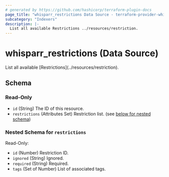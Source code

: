 ```yaml
---
# generated by https://github.com/hashicorp/terraform-plugin-docs
page_title: "whisparr_restrictions Data Source - terraform-provider-whisparr"
subcategory: "Indexers"
description: |-
  List all available Restrictions ../resources/restriction.
---
```


# whisparr_restrictions (Data Source)

<!-- subcategory:Indexers -->List all available [Restrictions](../resources/restriction).



<!-- schema generated by tfplugindocs -->
## Schema

### Read-Only

- `id` (String) The ID of this resource.
- `restrictions` (Attributes Set) Restriction list. (see [below for nested schema](#nestedatt--restrictions))

<a id="nestedatt--restrictions"></a>
### Nested Schema for `restrictions`

Read-Only:

- `id` (Number) Restriction ID.
- `ignored` (String) Ignored.
- `required` (String) Required.
- `tags` (Set of Number) List of associated tags.


